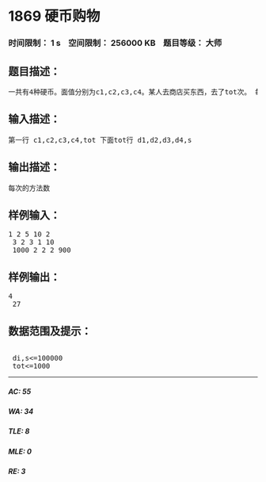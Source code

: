 # 1869 硬币购物   
### 时间限制： 1 s&nbsp;&nbsp;&nbsp;&nbsp;空间限制： 256000 KB&nbsp;&nbsp;&nbsp;&nbsp;题目等级： 大师  
## 题目描述：  

<pre>
一共有4种硬币。面值分别为c1,c2,c3,c4。某人去商店买东西，去了tot次。 每次带di枚ci硬币，买si的价值的东西。请问每次有多少种付款方法。
</pre>
  
  
## 输入描述：  

<pre>
第一行 c1,c2,c3,c4,tot 下面tot行 d1,d2,d3,d4,s
</pre>
  
  
## 输出描述：  

<pre>
每次的方法数
</pre>
  
  
## 样例输入：  

<pre>
1 2 5 10 2  
 3 2 3 1 10  
 1000 2 2 2 900
</pre>
  
  
## 样例输出：  

<pre>
4  
 27
</pre>
  
  
## 数据范围及提示：  

<pre>
  
 di,s<=100000  
 tot<=1000
</pre>
  
  
***  

##### AC: 55  
##### WA: 34  
##### TLE: 8  
##### MLE: 0  
##### RE: 3  
